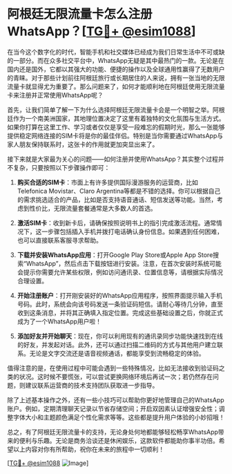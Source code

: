 # 阿根廷无限流量卡怎么注册WhatsApp？[[TG💪+ @esim1088](https://t.me/s/esim1088)]

在当今这个数字化的时代，智能手机和社交媒体已经成为我们日常生活中不可或缺的一部分。而在众多社交平台中，WhatsApp无疑是其中最热门的一款。无论是在国内还是国外，它都以其强大的功能、便捷的操作以及全球通用性赢得了无数用户的青睐。对于那些计划前往阿根廷旅行或长期居住的人来说，拥有一张当地的无限流量卡就显得尤为重要了。那么问题来了，如何才能顺利地在阿根廷使用无限流量卡来注册并正常使用WhatsApp呢？

首先，让我们简单了解一下为什么选择阿根廷无限流量卡会是一个明智之举。阿根廷作为一个南美洲国家，其地理位置决定了这里有着独特的文化氛围与生活方式。如果你打算在这里工作、学习或者仅仅是享受一段难忘的假期时光，那么一张能够提供稳定网络连接的SIM卡将是你的最佳伴侣。特别是当你需要通过WhatsApp与家人朋友保持联系时，这张卡的作用就更加突显出来了。

接下来就是大家最为关心的问题——如何注册并使用WhatsApp？其实整个过程并不复杂，只要按照以下步骤操作即可：

1. **购买合适的SIM卡**：市面上有许多提供国际漫游服务的运营商，比如Telefonica Movistar、Claro Argentina等都是不错的选择。你可以根据自己的需求挑选适合的产品，比如是否支持语音通话、短信发送等功能。当然，考虑到性价比，无限流量套餐通常是大多数人的首选。

2. **激活SIM卡**：收到新卡后，请确保按照说明书上的指引完成激活流程。通常情况下，这一步骤包括插入手机并拨打电话确认身份信息。如果遇到任何困难，也可以直接联系客服寻求帮助。

3. **下载并安装WhatsApp应用**：打开Google Play Store或Apple App Store搜索“WhatsApp”，然后点击下载按钮进行安装。注意，在首次安装时系统可能会提示你需要允许某些权限，例如访问通讯录、位置信息等，请根据实际情况合理设置。

4. **开始注册账户**：打开刚安装好的WhatsApp应用程序，按照界面提示输入手机号码。此时，系统会向该号码发送一条验证码短信。请耐心等待几分钟，直至收到这条消息，并将其正确填入指定位置。完成这些基础设置之后，你就正式成为了一个WhatsApp用户啦！

5. **添加好友并开始聊天**：现在，你可以利用现有的通讯录同步功能快速找到在线的好友，并发起对话。此外，还可以通过扫描二维码的方式与其他用户建立联系。无论是文字交流还是语音视频通话，都能享受到流畅稳定的体验。

值得注意的是，在使用过程中可能会遇到一些特殊情况，比如无法接收到验证码之类的状况。这时候不要慌张，可以尝试更换网络环境后再试一次；若仍然存在问题，则建议联系运营商的技术支持团队获取进一步指导。

除了上述基本操作之外，还有一些小技巧可以帮助你更好地管理自己的WhatsApp账户。例如，定期清理聊天记录以节省存储空间；开启双因素认证增强安全性；调整字体大小和主题颜色满足个性化需求等等。这些都是提升用户体验的小妙招哦！

总之，有了阿根廷无限流量卡的支持，无论身处何地都能够轻松畅享WhatsApp带来的便利与乐趣。无论是商务洽谈还是休闲娱乐，这款软件都能助你事半功倍。希望以上内容对你有所帮助，祝你在未来的旅程中一切顺利！

[[TG💪+ @esim1088](https://t.me/s/esim1088) ![Image](https://i.postimg.cc/4NQfJmqS/Snipaste-2025-05-13-00-14-12.png)]